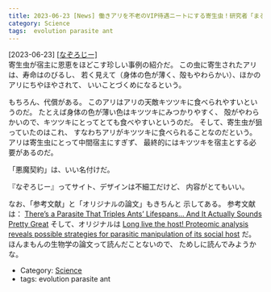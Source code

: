 ```yaml
---
title: 2023-06-23 [News] 働きアリを不老のVIP待遇ニートにする寄生虫！研究者「まるで悪魔契約…」 ---これはこれは・・・
category: Science
tags:  evolution parasite ant
---
```


[2023-06-23] [[なぞろじー]](https://nazology.net/archives/128117?utm_source=pocket_saves)  
 寄生虫が宿主に恩恵をほどこす珍しい事例の紹介だ。
この虫に寄生されたアリは、寿命はのびるし、
若く見えて（身体の色が薄く、殻もやわらかい）、ほかのアリにちやほやされて、
いいことづくめになるという。

 もちろん、代償がある。
このアリはアリの天敵キツツキに食べられやすいというのだ。
たとえば身体の色が薄い色はキツツキにみつかりやすく、
殻がやわらかいので、キツツキにとってとても食べやすいというのだ。
そして、寄生虫が狙っていたのはこれ、
すなわちアリがキツツキに食べられることなのだという。
アリは寄生虫にとって中間宿主にすぎず、
最終的にはキツツキを宿主とする必要があるのだ。

 「悪魔契約」は、いい名付けだ。

 『なぞろじー』ってサイト、デザインは不細工だけど、
内容がとてもいい。

 なお、「参考文献」と「オリジナルの論文」もきちんと
示してある。
参考文献は：
[There’s a Parasite That Triples Ants’ Lifespans… And It Actually Sounds Pretty Great](https://www.sciencealert.com/theres-a-parasite-that-triples-ants-lifespans-and-it-actually-sounds-pretty-great)
そして、オリジナルは
[Long live the host! Proteomic analysis reveals possible strategies for parasitic manipulation of its social host](https://www.biorxiv.org/content/10.1101/2022.12.23.521666v2.full)
だ。
ほんまもんの生物学の論文って読んだことないので、
ためしに読んでみようかな。

- Category: [Science](https://merapano.github.io/categories.html#Science)
- tags:  evolution parasite ant

